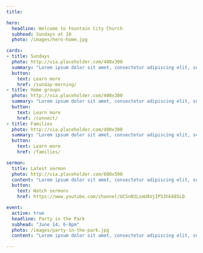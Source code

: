 ```yaml
---
title:

hero:
  headline: Welcome to Fountain City Church
  subhead: Sundays at 10
  photo: /images/hero-home.jpg

cards:
- title: Sundays
  photo: http://via.placeholder.com/400x300
  summary: "Lorem ipsum dolor sit amet, consectetur adipiscing elit, sed do eiusmod tempor incididunt ut labore et dolore magna aliqua."
  button:
    text: Learn more
    href: /sunday-morning/
- title: Home groups
  photo: http://via.placeholder.com/400x300
  summary: "Lorem ipsum dolor sit amet, consectetur adipiscing elit, sed do eiusmod tempor incididunt ut labore et dolore magna aliqua."
  button:
    text: Learn more
    href: /connect/
- title: Families
  photo: http://via.placeholder.com/400x300
  summary: "Lorem ipsum dolor sit amet, consectetur adipiscing elit, sed do eiusmod tempor incididunt ut labore et dolore magna aliqua."
  button:
    text: Learn more
    href: /families/

sermon:
  title: Latest sermon
  photo: http://via.placeholder.com/600x500
  content: "Lorem ipsum dolor sit amet, consectetur adipiscing elit, sed do eiusmod tempor incididunt ut labore et dolore magna aliqua. Ut enim ad minim veniam, quis nostrud exercitation ullamco laboris nisi ut aliquip ex ea commodo consequat"
  button:
    text: Watch sermons
    href: https://www.youtube.com/channel/UCSnN3LsmU8VjIPS3hk68SLQ

event:
  active: true
  headline: Party in the Park
  subhead: "June 14, 6-8pm"
  photo: /images/party-in-the-park.jpg
  content: "Lorem ipsum dolor sit amet, consectetur adipiscing elit, sed do eiusmod tempor incididunt ut labore et dolore magna aliqua."

---
```


